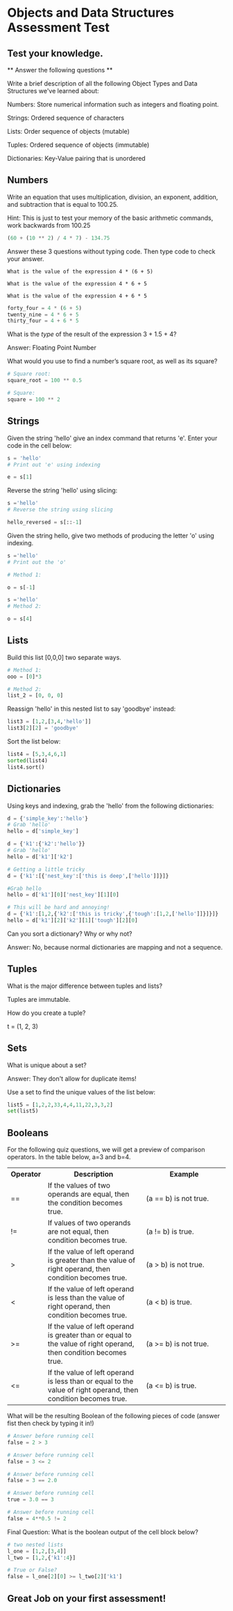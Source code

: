 #
# Objects and Data Structures Assessment Test

## Test your knowledge. 

** Answer the following questions **

Write a brief description of all the following Object Types and Data Structures we've learned about: 

Numbers: Store numerical information such as integers and floating point.

Strings: Ordered sequence of characters

Lists: Order sequence of objects (mutable)

Tuples: Ordered sequence of objects (immutable)

Dictionaries: Key-Value pairing that is unordered


## Numbers

Write an equation that uses multiplication, division, an exponent, addition, and subtraction that is equal to 100.25.

Hint: This is just to test your memory of the basic arithmetic commands, work backwards from 100.25


```python
(60 + (10 ** 2) / 4 * 7) - 134.75
```

Answer these 3 questions without typing code. Then type code to check your answer.

    What is the value of the expression 4 * (6 + 5)
    
    What is the value of the expression 4 * 6 + 5 
    
    What is the value of the expression 4 + 6 * 5 


```python
forty_four = 4 * (6 + 5)
twenty_nine = 4 * 6 + 5
thirty_four = 4 + 6 * 5
```

What is the *type* of the result of the expression 3 + 1.5 + 4?<br>

Answer: Floating Point Number

What would you use to find a number’s square root, as well as its square? 


```python
# Square root:
square_root = 100 ** 0.5
```


```python
# Square:
square = 100 ** 2
```

## Strings

Given the string 'hello' give an index command that returns 'e'. Enter your code in the cell below:


```python
s = 'hello'
# Print out 'e' using indexing

e = s[1]
```

Reverse the string 'hello' using slicing:


```python
s ='hello'
# Reverse the string using slicing

hello_reversed = s[::-1]
```

Given the string hello, give two methods of producing the letter 'o' using indexing.


```python
s ='hello'
# Print out the 'o'

# Method 1:

o = s[-1]
```


```python
s ='hello'
# Method 2:

o = s[4]
```

## Lists

Build this list [0,0,0] two separate ways.


```python
# Method 1:
ooo = [0]*3
```


```python
# Method 2:
list_2 = [0, 0, 0]
```

Reassign 'hello' in this nested list to say 'goodbye' instead:


```python
list3 = [1,2,[3,4,'hello']]
list3[2][2] = 'goodbye'

```

Sort the list below:


```python
list4 = [5,3,4,6,1]
sorted(list4)
list4.sort()
```

## Dictionaries

Using keys and indexing, grab the 'hello' from the following dictionaries:


```python
d = {'simple_key':'hello'}
# Grab 'hello'
hello = d['simple_key']
```


```python
d = {'k1':{'k2':'hello'}}
# Grab 'hello'
hello = d['k1']['k2']
```


```python
# Getting a little tricky
d = {'k1':[{'nest_key':['this is deep',['hello']]}]}

#Grab hello
hello = d['k1'][0]['nest_key'][1][0]
```


```python
# This will be hard and annoying!
d = {'k1':[1,2,{'k2':['this is tricky',{'tough':[1,2,['hello']]}]}]}
hello = d['k1'][2]['k2'][1]['tough'][2][0]
```

Can you sort a dictionary? Why or why not?<br>

Answer: No, because normal dictionaries are mapping and not a sequence.

## Tuples

What is the major difference between tuples and lists?<br>

Tuples are immutable.

How do you create a tuple?<br>

t = (1, 2, 3)

## Sets 

What is unique about a set?<br>

Answer: They don't allow for duplicate items!

Use a set to find the unique values of the list below:


```python
list5 = [1,2,2,33,4,4,11,22,3,3,2]
set(list5)


```

## Booleans

For the following quiz questions, we will get a preview of comparison operators. In the table below, a=3 and b=4.

<table class="table table-bordered">
<tr>
<th style="width:10%">Operator</th><th style="width:45%">Description</th><th>Example</th>
</tr>
<tr>
<td>==</td>
<td>If the values of two operands are equal, then the condition becomes true.</td>
<td> (a == b) is not true.</td>
</tr>
<tr>
<td>!=</td>
<td>If values of two operands are not equal, then condition becomes true.</td>
<td> (a != b) is true.</td>
</tr>
<tr>
<td>&gt;</td>
<td>If the value of left operand is greater than the value of right operand, then condition becomes true.</td>
<td> (a &gt; b) is not true.</td>
</tr>
<tr>
<td>&lt;</td>
<td>If the value of left operand is less than the value of right operand, then condition becomes true.</td>
<td> (a &lt; b) is true.</td>
</tr>
<tr>
<td>&gt;=</td>
<td>If the value of left operand is greater than or equal to the value of right operand, 
then condition becomes true.</td>
<td> (a &gt;= b) is not true. </td>
</tr>
<tr>
<td>&lt;=</td>
<td>If the value of left operand is less than or equal to the value of right operand, then condition becomes true.</td>
<td> (a &lt;= b) is true. </td>
</tr>
</table>

What will be the resulting Boolean of the following pieces of code (answer fist then check by typing it in!)


```python
# Answer before running cell
false = 2 > 3
```


```python
# Answer before running cell
false = 3 <= 2
```


```python
# Answer before running cell
false = 3 == 2.0
```


```python
# Answer before running cell
true = 3.0 == 3
```


```python
# Answer before running cell
false = 4**0.5 != 2
```

Final Question: What is the boolean output of the cell block below?


```python
# two nested lists
l_one = [1,2,[3,4]]
l_two = [1,2,{'k1':4}]

# True or False?
false = l_one[2][0] >= l_two[2]['k1']
```

## Great Job on your first assessment! 
